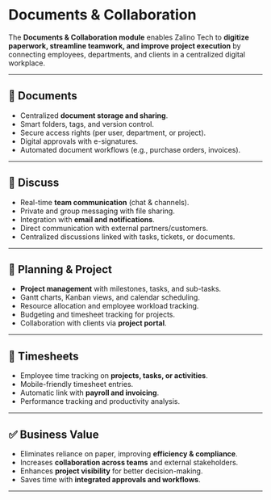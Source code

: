 # Documents & Collaboration

The **Documents & Collaboration module** enables Zalino Tech to **digitize paperwork, streamline teamwork, and improve project execution** by connecting employees, departments, and clients in a centralized digital workplace.

---

## 🔹 Documents
- Centralized **document storage and sharing**.  
- Smart folders, tags, and version control.  
- Secure access rights (per user, department, or project).  
- Digital approvals with e-signatures.  
- Automated document workflows (e.g., purchase orders, invoices).  

---

## 🔹 Discuss
- Real-time **team communication** (chat & channels).  
- Private and group messaging with file sharing.  
- Integration with **email and notifications**.  
- Direct communication with external partners/customers.  
- Centralized discussions linked with tasks, tickets, or documents.  

---

## 🔹 Planning & Project
- **Project management** with milestones, tasks, and sub-tasks.  
- Gantt charts, Kanban views, and calendar scheduling.  
- Resource allocation and employee workload tracking.  
- Budgeting and timesheet tracking for projects.  
- Collaboration with clients via **project portal**.  

---

## 🔹 Timesheets
- Employee time tracking on **projects, tasks, or activities**.  
- Mobile-friendly timesheet entries.  
- Automatic link with **payroll and invoicing**.  
- Performance tracking and productivity analysis.  

---

## ✅ Business Value
- Eliminates reliance on paper, improving **efficiency & compliance**.  
- Increases **collaboration across teams** and external stakeholders.  
- Enhances **project visibility** for better decision-making.  
- Saves time with **integrated approvals and workflows**.  

---
